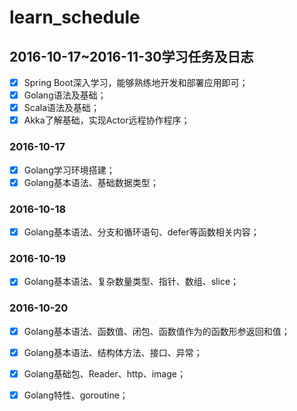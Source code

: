 # learn_schedule

## 2016-10-17~2016-11-30学习任务及日志
- [x] Spring Boot深入学习，能够熟练地开发和部署应用即可；
- [x] Golang语法及基础；
- [x] Scala语法及基础；
- [x] Akka了解基础，实现Actor远程协作程序；

### 2016-10-17
- [x] Golang学习环境搭建；
- [x] Golang基本语法、基础数据类型；

### 2016-10-18
- [x] Golang基本语法、分支和循环语句、defer等函数相关内容；

### 2016-10-19
- [x] Golang基本语法、复杂数量类型、指针、数组、slice；

### 2016-10-20
- [x] Golang基本语法、函数值、闭包、函数值作为的函数形参返回和值；
- [x] Golang基本语法、结构体方法、接口、异常；
- [x] Golang基础包、Reader、http、image；
- [x] Golang特性、goroutine；



